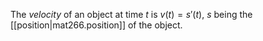 
The *velocity* of an object at time $t$ is $v(t)=s\prime(t)$, $s$ being the [[position|mat266.position]] of the object.